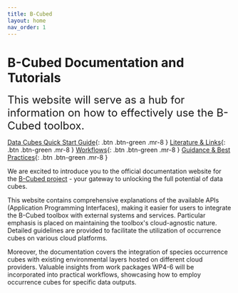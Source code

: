 ```yaml
---
title: B-Cubed 
layout: home
nav_order: 1
---
```

# B-Cubed Documentation and Tutorials 

<span style="font-size:24px">This website will serve as a hub for information on how to effectively use the B-Cubed toolbox.</span>								

<span class="fs-5">[Data Cubes Quick Start Guide](./datacube.html){: .btn .btn-green .mr-8 }</span>
<span class="fs-5">[Literature & Links](./literature.html){: .btn .btn-green .mr-8 }</span>
<span class="fs-5">[Workflows](./workflows.html){: .btn .btn-green .mr-8 }</span>
<span class="fs-5">[Guidance & Best Practices](./guidance.html){: .btn .btn-green .mr-8 }</span>

We are excited to introduce you to the official documentation website for the [B-Cubed project](http://b-cubed.eu/) - your gateway to unlocking the full potential of data cubes. 

This website contains comprehensive explanations of the available APIs (Application Programming Interfaces), making it
easier for users to integrate the B-Cubed toolbox with external systems and services. Particular emphasis is placed on
maintaining the toolbox's cloud-agnostic nature. Detailed guidelines are provided to facilitate the utilization of 
occurrence cubes on various cloud platforms.

Moreover, the documentation covers the integration of species occurrence cubes with existing environmental layers 
hosted on different cloud providers. Valuable insights from work packages WP4-6 will be incorporated into practical
workflows, showcasing how to employ occurrence cubes for specific data outputs.
